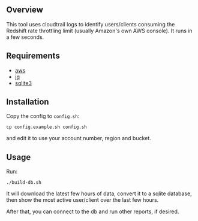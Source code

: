 ## Overview

This tool uses cloudtrail logs to identify users/clients consuming the Redshift
rate throttling limit (usually Amazon's own AWS console). It runs in a few
seconds.

## Requirements

- [aws](http://aws.amazon.com/cli/)
- [jq](http://stedolan.github.io/jq/)
- [sqlite3](https://sqlite.org)

## Installation

Copy the config to `config.sh`:

	cp config.example.sh config.sh

and edit it to use your account number, region and bucket.

## Usage

Run:

	./build-db.sh

It will download the latest few hours of data, convert it to a sqlite database,
then show the most active user/client over the last few hours.

After that, you can connect to the db and run other reports, if desired.
